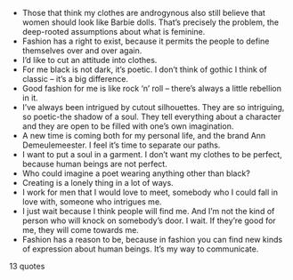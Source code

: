  - Those that think my clothes are androgynous also still believe that women should look like Barbie dolls. That’s precisely the problem, the deep-rooted assumptions about what is feminine.
 - Fashion has a right to exist, because it permits the people to define themselves over and over again.
 - I’d like to cut an attitude into clothes.
 - For me black is not dark, it’s poetic. I don’t think of gothic I think of classic – it’s a big difference.
 - Good fashion for me is like rock ‘n’ roll – there’s always a little rebellion in it.
 - I’ve always been intrigued by cutout silhouettes. They are so intriguing, so poetic-the shadow of a soul. They tell everything about a character and they are open to be filled with one’s own imagination.
 - A new time is coming both for my personal life, and the brand Ann Demeulemeester. I feel it’s time to separate our paths.
 - I want to put a soul in a garment. I don’t want my clothes to be perfect, because human beings are not perfect.
 - Who could imagine a poet wearing anything other than black?
 - Creating is a lonely thing in a lot of ways.
 - I work for men that I would love to meet, somebody who I could fall in love with, someone who intrigues me.
 - I just wait because I think people will find me. And I’m not the kind of person who will knock on somebody’s door. I wait. If they’re good for me, they will come towards me.
 - Fashion has a reason to be, because in fashion you can find new kinds of expression about human beings. It’s my way to communicate.

13 quotes